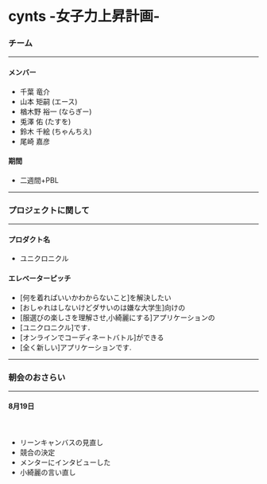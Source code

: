 # cynts -女子力上昇計画-

### チーム
----------------------------------
#### メンバー
* 千葉 竜介　            
* 山本 矩嗣 (エース)
* 楢木野 裕一 (ならぎー)
* 兎澤 佑 (たすを)
* 鈴木 千絵 (ちゃんちえ)
* 尾崎 嘉彦

#### 期間
* 二週間+PBL

----------------------------------
### プロジェクトに関して
----------------------------------

#### プロダクト名
*  ユニクロニクル



#### エレベーターピッチ
* [何を着ればいいかわからないこと]を解決したい
* [おしゃれはしないけどダサいのは嫌な大学生]向けの
* [服選びの楽しさを理解させ,小綺麗にする]アプリケーションの
* [ユニクロニクル]です．
* [オンラインでコーディネートバトル]ができる
* [全く新しい]アプリケーションです.

------------------------------------
### 朝会のおさらい
------------------------------------
#### 8月19日
　
* リーンキャンバスの見直し
* 競合の決定
* メンターにインタビューした
* 小綺麗の言い直し

